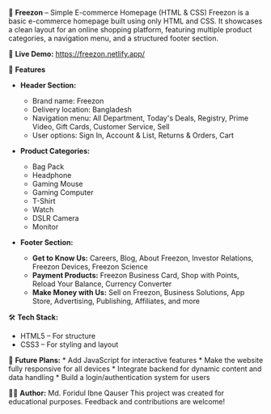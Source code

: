 🛒 **Freezon** – Simple E-commerce Homepage (HTML & CSS)
Freezon is a basic e-commerce homepage built using only HTML and CSS. It showcases a clean layout for an online shopping platform, featuring multiple product categories, a navigation menu, and a structured footer section.

🔗 **Live Demo:** https://freezon.netlify.app/

📌 **Features**
* **Header Section:**
    * Brand name: Freezon
    * Delivery location: Bangladesh
    * Navigation menu: All Department, Today's Deals, Registry, Prime Video, Gift Cards, Customer Service, Sell
    * User options: Sign In, Account & List, Returns & Orders, Cart

* **Product Categories:**
    * Bag Pack
    * Headphone
    * Gaming Mouse
    * Gaming Computer
    * T-Shirt
    * Watch
    * DSLR Camera
    * Monitor

* **Footer Section:**
    * **Get to Know Us:** Careers, Blog, About Freezon, Investor Relations, Freezon Devices, Freezon Science
    * **Payment Products:** Freezon Business Card, Shop with Points, Reload Your Balance, Currency Converter
    * **Make Money with Us:** Sell on Freezon, Business Solutions, App Store, Advertising, Publishing, Affiliates, and more

🛠️ **Tech Stack:**
* HTML5 – For structure
* CSS3 – For styling and layout

🚀 **Future Plans:**
    * Add JavaScript for interactive features
    * Make the website fully responsive for all devices
    * Integrate backend for dynamic content and data handling
    * Build a login/authentication system for users

👨‍💻 **Author:**
Md. Foridul Ibne Qauser
This project was created for educational purposes. Feedback and contributions are welcome!
